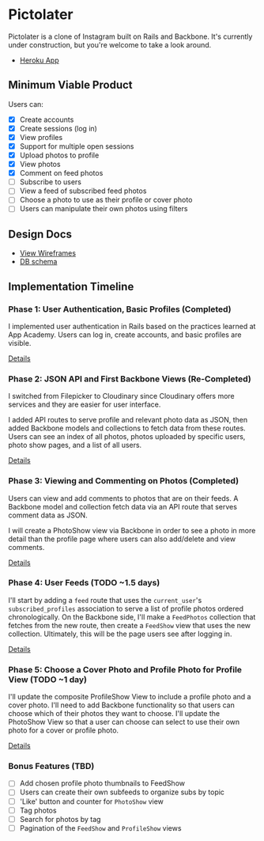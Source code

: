# Pictolater

Pictolater is a clone of Instagram built on Rails and Backbone. It's currently under construction, but you're welcome to take a look around.

* [Heroku App](http://pictolater.com)

## Minimum Viable Product
Users can:

- [x] Create accounts
- [X] Create sessions (log in)
- [X] View profiles
- [X] Support for multiple open sessions
- [X] Upload photos to profile
- [X] View photos
- [X] Comment on feed photos
- [ ] Subscribe to users
- [ ] View a feed of subscribed feed photos
- [ ] Choose a photo to use as their profile or cover photo
- [ ] Users can manipulate their own photos using filters

## Design Docs
* [View Wireframes][views]
* [DB schema][schema]

[views]: ./docs/views.md
[schema]: ./docs/schema.md

## Implementation Timeline

### Phase 1: User Authentication, Basic Profiles (Completed)
I implemented user authentication in Rails based on the practices learned at App Academy. Users can log in, create accounts, and basic profiles are visible.

[Details][phase-one]

### Phase 2: JSON API and First Backbone Views (Re-Completed)
I switched from Filepicker to Cloudinary since Cloudinary offers more services and they are easier for user interface.

I added API routes to serve profile and relevant photo data as JSON, then added Backbone models and collections to fetch data from these routes. Users can see an index of all photos, photos uploaded by specific users, photo show pages, and a list of all users.

[Details][phase-two]

### Phase 3: Viewing and Commenting on Photos (Completed)
Users can view and add comments to photos that are on their feeds. A Backbone model and collection fetch data via an API route that serves comment data as JSON.

I will create a PhotoShow view via Backbone in order to see a photo in more detail than the profile page where users can also add/delete and view comments.

[Details][phase-three]

### Phase 4: User Feeds (TODO ~1.5 days)
I'll start by adding a `feed` route that uses the `current_user`'s
`subscribed_profiles` association to serve a list of profile photos ordered
chronologically. On the Backbone side, I'll make a `FeedPhotos` collection that
fetches from the new route, then create a `FeedShow` view that uses the new
collection. Ultimately, this will be the page users see after logging in.

[Details][phase-four]

### Phase 5: Choose a Cover Photo and Profile Photo for Profile View (TODO ~1 day)
I'll update the composite ProfileShow View to include a profile photo and a cover photo. I'll need to add Backbone functionality so that users can choose which of their photos they want to choose. I'll update the PhotoShow View so that a user can choose can select to use their own photo for a cover or profile photo.

[Details][phase-five]

### Bonus Features (TBD)
- [ ] Add chosen profile photo thumbnails to FeedShow
- [ ] Users can create their own subfeeds to organize subs by topic
- [ ] 'Like' button and counter for `PhotoShow` view
- [ ] Tag photos
- [ ] Search for photos by tag
- [ ] Pagination of the `FeedShow` and `ProfileShow` views

[phase-one]: ./docs/phases/phase1.md
[phase-two]: ./docs/phases/phase2.md
[phase-three]: ./docs/phases/phase3.md
[phase-four]: ./docs/phases/phase4.md
[phase-five]: ./docs/phases/phase5.md

